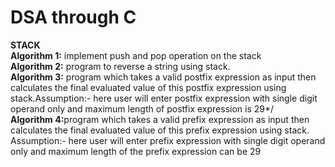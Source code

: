 # DSA through C

<b>STACK</b>
  <br><b>Algorithm 1:</b> implement push and pop operation on the stack
  <br><b>Algorithm 2:</b> program to reverse a string using stack.
  <br><b>Algorithm 3:</b> program which takes a valid postfix expression as input then calculates the final evaluated value of this postfix expression using stack.Assumption:- here user will enter postfix expression with single digit operand only and maximum length of postfix expression is 29*/
  <br><b>Algorithm 4:</b>program which takes a valid prefix expression as input then calculates the final evaluated value of this prefix expression using stack.
Assumption:- here user will enter prefix expression with single digit operand only and maximum length of the prefix expression can be 29


